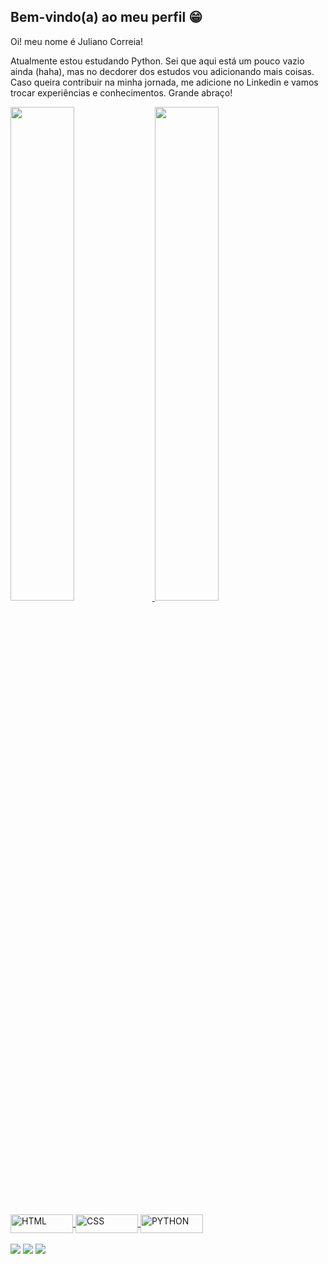 ## Bem-vindo(a) ao meu perfil 😁

Oi! meu nome é Juliano Correia!

Atualmente estou estudando Python. Sei que aqui está um pouco vazio ainda (haha), mas no decdorer dos estudos vou adicionando mais coisas.
Caso queira contribuir na minha jornada, me adicione no Linkedin e vamos trocar experiências e conhecimentos.
Grande abraço!
<br>

 <div>
   <a href="https://github.com/JulianoCorreia">
   <img width="45%" src="https://github-readme-stats-git-masterrstaa-rickstaa.vercel.app/api?username=JulianoCorreia&show_icons=true&theme=tokyonight&include_all_commits=true&count_private=true"/>
   <img width="45%" src="https://github-readme-stats-git-masterrstaa-rickstaa.vercel.app/api/top-langs/?username=JulianoCorreia&layout=compact&langs_count=6&theme=merko"/>

 <!-- Skills -->
</div>
<div style="display: inline_block"><br>
  <img align="center" alt="HTML" height="30" width="100" img src="https://img.shields.io/badge/HTML5-E34F26?style=for-the-badge&logo=html5&logoColor=white">
  <img align="center" alt="CSS" height="30" width="100" src="https://img.shields.io/badge/CSS3-1572B6?style=for-the-badge&logo=css3&logoColor=white">
  <img align="center" alt="PYTHON" height="30" width="100" src="https://img.shields.io/badge/Python-3776AB?style=for-the-badge&logo=python&logoColor=white">         
</div>
 
 <br>
 
 <!-- Social -->
<div> 
   <a href="https://www.linkedin.com/in/juliano-carvalho-correia-a101963a/" target="_blank"><img src="https://img.shields.io/badge/-LinkedIn-%230077B5?style=for-the-badge&logo=linkedin&logoColor=white" target="_blank"></a> 
    <a href = "https://twitter.com/JulianoCCorreia"><img src="https://img.shields.io/badge/Twitter-1DA1F2?style=for-the-badge&logo=twitter&logoColor=white" target="_blank"></a>
    <a href="https://www.instagram.com/julianoccorreia/" target="_blank"><img src="https://img.shields.io/badge/-Instagram-%23E4405F?style=for-the-badge&logo=instagram&logoColor=white" target="_blank"></a>
</div>
